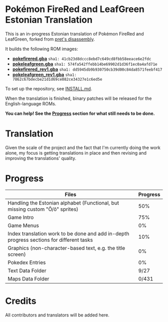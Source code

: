 # Pokémon FireRed and LeafGreen Estonian Translation
This is an in-progress Estonian translation of Pokémon FireRed and LeafGreen, forked from [pret's disassembly](https://github.com/pret/pokefirered).

It builds the following ROM images:

* [**pokefirered.gba**](https://datomatic.no-intro.org/?page=show_record&s=23&n=1616) `sha1: 41cb23d8dccc8ebd7c649cd8fbb58eeace6e2fdc`
* [**pokeleafgreen.gba**](https://datomatic.no-intro.org/?page=show_record&s=23&n=1617) `sha1: 574fa542ffebb14be69902d1d36f1ec0a4afd71e`
* [**pokefirered_rev1.gba**](https://datomatic.no-intro.org/?page=show_record&s=23&n=1672) `sha1: dd5945db9b930750cb39d00c84da8571feebf417`
* [**pokeleafgreen_rev1.gba**](https://datomatic.no-intro.org/index.php?page=show_record&s=23&n=1668) `sha1: 7862c67bdecbe21d1d69ce082ce34327e1c6ed5e`

To set up the repository, see [INSTALL.md](INSTALL.md).

When the translation is finished, binary patches will be released for the English-language ROMs.

**You can help! See the [Progress](#Progress) section for what still needs to be done.**

# Translation
Given the scale of the project and the fact that I'm currently doing the work alone, my focus is getting translations in place and then revising and improving the translations' quality.

# Progress
| Files                                                                                                     | Progress    |
| --------------------------------------------------------------------------------------------------------- | ----------- |
| Handling the Estonian alphabet (Functional, but missing custom "Õ/õ" sprites) | 50% |
| Game Intro | 75% |
| Game Menus | 0% |
| Index translation work to be done and add in-depth progress sections for different tasks | 10%       |
| Graphics (non-character-based text, e.g. the title screen)                                   | 0% |
| Pokedex Entries | 0% |
| Text Data Folder | 9/27 |
| Maps Data Folder | 0/431 |

# Credits
All contributors and translators will be added here.
